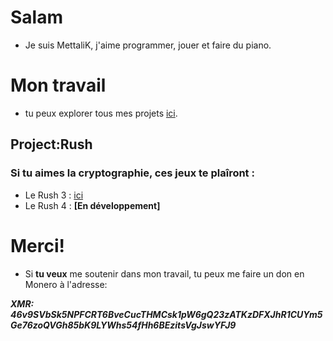 # Salam
- Je suis MettaliK, j'aime programmer, jouer et faire du piano.

# Mon travail
- tu peux explorer tous mes projets [ici](https://github.com/MettaliK).

## Project:Rush
### Si tu aimes la cryptographie, ces jeux te plaîront :
- Le Rush 3 : [ici](./TIME.html)
- Le Rush 4 : **[En développement]**

# Merci!
- Si **tu veux** me soutenir dans mon travail, tu peux me faire un don en Monero à l'adresse:

***XMR: 46v9SVbSk5NPFCRT6BveCucTHMCsk1pW6gQ23zATKzDFXJhR1CUYm5Ge76zoQVGh85bK9LYWhs54fHh6BEzitsVgJswYFJ9***
